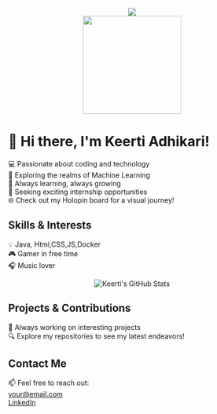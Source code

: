<!-- Introduction -->
<p align="center">
  <img src="https://komarev.com/ghpvc/?username=Ambarcode&label=PROFILE+VIEWS">
  <br>
  <img src="https://media.giphy.com/media/92cu6TfCZDVRBkmmDu/giphy.gif" width="200" height="200">
</p>
<p align="center">
  <samp>
    <h1>👋 Hi there, I'm Keerti Adhikari!</h1>
    💻 Passionate about coding and technology<br>
    🌟 Exploring the realms of Machine Learning<br>
    🚀 Always learning, always growing<br>
    🎯 Seeking exciting internship opportunities<br>
    🌐 Check out my Holopin board for a visual journey!<br>
  </samp>
</p>
<!-- Skills & Interests -->
<p align="center">
  <samp>
    <h2>Skills & Interests</h2>
    💡 Java, Html,CSS,JS,Docker<br>
    🎮 Gamer in free time<br>
    🎧 Music lover<br>
  </samp>
</p>

<!-- GitHub Stats -->
<p align="center">
  <img src="https://github-readme-stats.vercel.app/api?username=Keerti1703&show_icons=true&theme=radical" alt="Keerti's GitHub Stats">
</p>

<!-- Projects -->
<p align="center">
  <samp>
    <h2>Projects & Contributions</h2>
    🚀 Always working on interesting projects<br>
    🔍 Explore my repositories to see my latest endeavors!<br>
  </samp>
</p>

<!-- Contact Me -->
<p align="center">
  <samp>
    <h2>Contact Me</h2>
    📫 Feel free to reach out:<br>
    <a href="mailto:keertiadhikari17@gmail.com">your@email.com</a><br>
    <a href="https://www.linkedin.com/in/keerti-adhikari-b56b9a1b6/">LinkedIn</a>
  </samp>
</p>
